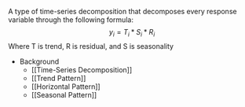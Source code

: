 A type of time-series decomposition that decomposes every response variable through the following formula:
$$y_i = T_i * S_i * R_i$$
Where T is trend, R is residual, and S is seasonality

- Background
	- [[Time-Series Decomposition]]
	- [[Trend Pattern]]
	- [[Horizontal Pattern]]
	- [[Seasonal Pattern]]